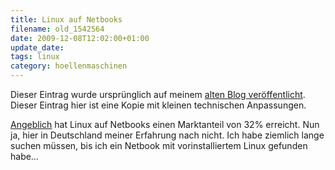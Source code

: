```yaml
---
title: Linux auf Netbooks
filename: old_1542564
date: 2009-12-08T12:02:00+01:00
update_date:
tags: linux
category: hoellenmaschinen
---
```

Dieser Eintrag wurde ursprünglich auf meinem [alten Blog veröffentlicht](https://stu.blogger.de/stories/1542564/). Dieser Eintrag hier ist eine Kopie mit kleinen technischen Anpassungen.

[Angeblich](http://mobile.slashdot.org/story/09/12/08/0028237/Linux-Reaches-32-Netbook-Market-Share) hat Linux auf Netbooks einen Marktanteil von 32% erreicht. Nun ja, hier in Deutschland meiner Erfahrung nach nicht. Ich habe ziemlich lange suchen müssen, bis ich ein Netbook mit vorinstalliertem Linux gefunden habe…
